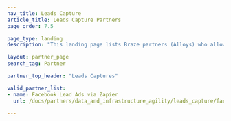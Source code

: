 ```yaml
---
nav_title: Leads Capture
article_title: Leads Capture Partners
page_order: 7.5

page_type: landing
description: "This landing page lists Braze partners (Alloys) who allow you to gather, automate, and transfer lead information."

layout: partner_page
search_tag: Partner

partner_top_header: "Leads Captures"

valid_partner_list:
- name: Facebook Lead Ads via Zapier
  url: /docs/partners/data_and_infrastructure_agility/leads_capture/facebook_via_zapier/

---
```

